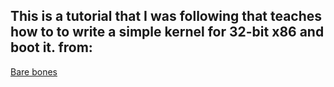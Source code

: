 ## This is a tutorial that I was following that teaches how to to write a simple kernel for 32-bit x86 and boot it. from:


[Bare bones](https://wiki.osdev.org/Bare_Bones)

